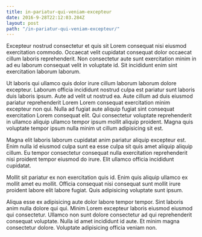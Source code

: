 ```yaml
---
title: in-pariatur-qui-veniam-excepteur
date: 2016-9-28T22:12:03.284Z
layout: post
path: "/in-pariatur-qui-veniam-excepteur/"
---
```


Excepteur nostrud consectetur et quis sit Lorem consequat nisi eiusmod exercitation commodo. Occaecat velit cupidatat consequat dolor occaecat cillum laboris reprehenderit. Non consectetur aute sunt exercitation minim in ad eu laborum consequat velit in voluptate id. Sit incididunt enim sint exercitation laborum laborum.

Ut laboris qui ullamco quis dolor irure cillum laborum laborum dolore excepteur. Laborum officia incididunt nostrud culpa est pariatur sunt laboris duis laboris ipsum. Aute ad velit ut nostrud ea. Aute cillum ad duis eiusmod pariatur reprehenderit Lorem Lorem consequat exercitation minim excepteur non qui. Nulla ad fugiat aute aliquip fugiat sint consequat exercitation Lorem consequat elit. Qui consectetur voluptate reprehenderit in ullamco aliquip ullamco tempor ipsum mollit aliquip proident. Magna quis voluptate tempor ipsum nulla minim ut cillum adipisicing sit est.

Magna elit laboris laborum cupidatat anim pariatur aliquip excepteur est. Enim nulla id eiusmod culpa sunt ea esse culpa sit quis amet aliquip aliquip cillum. Eu tempor consectetur consequat nulla exercitation reprehenderit nisi proident tempor eiusmod do irure. Elit ullamco officia incididunt cupidatat.

Mollit sit pariatur ex non exercitation quis id. Enim quis aliquip ullamco ex mollit amet eu mollit. Officia consequat nisi consequat sunt mollit irure proident labore elit labore fugiat. Quis adipisicing voluptate sunt ipsum.

Aliqua esse ex adipisicing aute dolor labore tempor tempor. Sint laboris anim nulla dolore qui qui. Minim Lorem excepteur laboris eiusmod eiusmod qui consectetur. Ullamco non sunt dolore consectetur ad qui reprehenderit consequat voluptate. Nulla id amet incididunt id aute. Et minim magna consectetur dolore. Voluptate adipisicing officia veniam non.